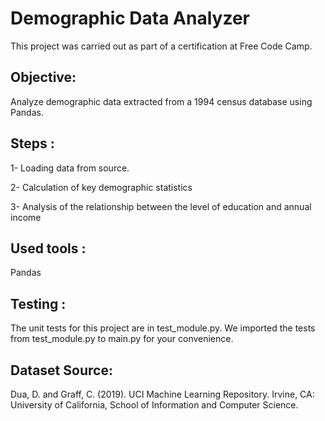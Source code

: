 # Demographic Data Analyzer

This project was carried out as part of a certification at Free Code Camp.

## Objective: 
Analyze demographic data extracted from a 1994 census database using Pandas.





## Steps :

1-
Loading data from source.

2- Calculation of key demographic statistics

3- Analysis of the relationship between the level of education and annual income

## Used tools :
Pandas

## Testing :

The unit tests for this project are in test_module.py. We imported the tests from test_module.py to main.py for your convenience.

## Dataset Source:

Dua, D. and Graff, C. (2019). UCI Machine Learning Repository. Irvine, CA: University of California, School of Information and Computer Science.
